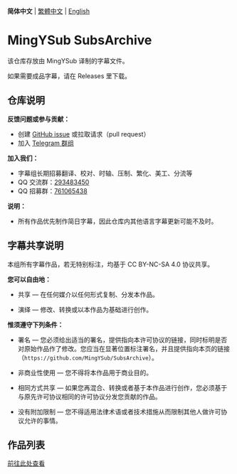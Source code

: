 **简体中文** | [繁體中文](README_zh-TW.md) | [English](README_en.md)

# MingYSub SubsArchive

该仓库存放由 MingYSub 译制的字幕文件。

如果需要成品字幕，请在 Releases 里下载。

## 仓库说明

**反馈问题或参与贡献：**

- 创建 [GitHub issue](https://github.com/MingYSub/SubsArchive/issues) 或拉取请求（pull request）
- 加入 [Telegram 群组](https://t.me/MingYSub)

**加入我们：**

- 字幕组长期招募翻译、校对、时轴、压制、繁化、美工、分流等
- QQ 交流群：[293483450](https://qm.qq.com/q/6Si4fglFLO)
- QQ 招募群：[761065438](https://qm.qq.com/q/VyLCow65Q4)

**说明：**

- 所有作品优先制作简日字幕，因此仓库内其他语言字幕更新可能不及时。

## 字幕共享说明

本组所有字幕作品，若无特别标注，均基于 CC BY-NC-SA 4.0 协议共享。

**您可以自由地：**

- 共享 — 在任何媒介以任何形式复制、分发本作品。

- 演绎 — 修改、转换或以本作品为基础进行创作。

**惟须遵守下列条件：**

- 署名 — 您必须给出适当的署名，提供指向本许可协议的链接，同时标明是否对原始作品作了修改。您应当在显著位置标注署名，并且提供指向本页的链接（`https://github.com/MingYSub/SubsArchive`）。

- 非商业性使用 — 您不得将本作品用于商业目的。

- 相同方式共享 — 如果您再混合、转换或者基于本作品进行创作，您必须基于与原先许可协议相同的许可协议分发您贡献的作品。

- 没有附加限制 — 您不得适用法律术语或者技术措施从而限制其他人做许可协议允许的事情。

## 作品列表

[前往此处查看](https://github.com/users/MingYSub/projects/1)
